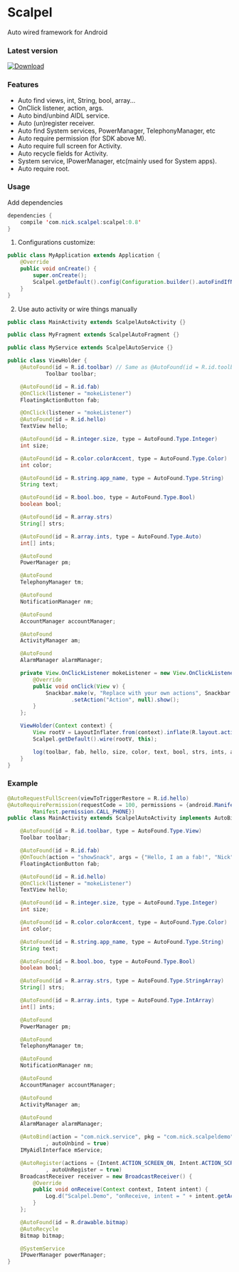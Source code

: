 # Scalpel
Auto wired framework for Android

### Latest version
[ ![Download](https://api.bintray.com/packages/nickandroid/maven/scalpel/images/download.svg) ](https://bintray.com/nickandroid/maven/scalpel/_latestVersion)

### Features
- Auto find views, int, String, bool, array...
- OnClick listener, action, args.
- Auto bind/unbind AIDL service.
- Auto (un)register receiver.
- Auto find System services, PowerManager, TelephonyManager, etc
- Auto require permission (for SDK above M).
- Auto require full screen for Activity.
- Auto recycle fields for Activity.
- System service, IPowerManager, etc(mainly used for System apps).
- Auto require root.

### Usage

Add dependencies
``` java
dependencies {
    compile 'com.nick.scalpel:scalpel:0.8'
}
```

1. Configurations customize:
``` java
public class MyApplication extends Application {
    @Override
    public void onCreate() {
        super.onCreate();
        Scalpel.getDefault().config(Configuration.builder().autoFindIfNull(true).debug(true).logTag("Scalpel").build());
    }
}
```

2. Use auto activity or wire things manually
``` java
public class MainActivity extends ScalpelAutoActivity {}

public class MyFragment extends ScalpelAutoFragment {}

public class MyService extends ScalpelAutoService {}
```

``` java
public class ViewHolder {
    @AutoFound(id = R.id.toolbar) // Same as @AutoFound(id = R.id.toolbar, type = Type.Auto)
            Toolbar toolbar;

    @AutoFound(id = R.id.fab)
    @OnClick(listener = "mokeListener")
    FloatingActionButton fab;

    @OnClick(listener = "mokeListener")
    @AutoFound(id = R.id.hello)
    TextView hello;

    @AutoFound(id = R.integer.size, type = AutoFound.Type.Integer)
    int size;

    @AutoFound(id = R.color.colorAccent, type = AutoFound.Type.Color)
    int color;

    @AutoFound(id = R.string.app_name, type = AutoFound.Type.String)
    String text;

    @AutoFound(id = R.bool.boo, type = AutoFound.Type.Bool)
    boolean bool;

    @AutoFound(id = R.array.strs)
    String[] strs;

    @AutoFound(id = R.array.ints, type = AutoFound.Type.Auto)
    int[] ints;

    @AutoFound
    PowerManager pm;

    @AutoFound
    TelephonyManager tm;

    @AutoFound
    NotificationManager nm;

    @AutoFound
    AccountManager accountManager;

    @AutoFound
    ActivityManager am;

    @AutoFound
    AlarmManager alarmManager;

    private View.OnClickListener mokeListener = new View.OnClickListener() {
        @Override
        public void onClick(View v) {
            Snackbar.make(v, "Replace with your own actions", Snackbar.LENGTH_LONG)
                    .setAction("Action", null).show();
        }
    };

    ViewHolder(Context context) {
        View rootV = LayoutInflater.from(context).inflate(R.layout.activity_main, null);
        Scalpel.getDefault().wire(rootV, this);

        log(toolbar, fab, hello, size, color, text, bool, strs, ints, am, pm, tm, nm, accountManager, alarmManager);
    }
}
```

### Example
``` java
@AutoRequestFullScreen(viewToTriggerRestore = R.id.hello)
@AutoRequirePermission(requestCode = 100, permissions = {android.Manifest.permission.READ_EXTERNAL_STORAGE,
        Manifest.permission.CALL_PHONE})
public class MainActivity extends ScalpelAutoActivity implements AutoBind.Callback {

    @AutoFound(id = R.id.toolbar, type = AutoFound.Type.View)
    Toolbar toolbar;

    @AutoFound(id = R.id.fab)
    @OnTouch(action = "showSnack", args = {"Hello, I am a fab!", "Nick"})
    FloatingActionButton fab;

    @AutoFound(id = R.id.hello)
    @OnClick(listener = "mokeListener")
    TextView hello;

    @AutoFound(id = R.integer.size, type = AutoFound.Type.Integer)
    int size;

    @AutoFound(id = R.color.colorAccent, type = AutoFound.Type.Color)
    int color;

    @AutoFound(id = R.string.app_name, type = AutoFound.Type.String)
    String text;

    @AutoFound(id = R.bool.boo, type = AutoFound.Type.Bool)
    boolean bool;

    @AutoFound(id = R.array.strs, type = AutoFound.Type.StringArray)
    String[] strs;

    @AutoFound(id = R.array.ints, type = AutoFound.Type.IntArray)
    int[] ints;

    @AutoFound
    PowerManager pm;

    @AutoFound
    TelephonyManager tm;

    @AutoFound
    NotificationManager nm;

    @AutoFound
    AccountManager accountManager;

    @AutoFound
    ActivityManager am;

    @AutoFound
    AlarmManager alarmManager;

    @AutoBind(action = "com.nick.service", pkg = "com.nick.scalpeldemo", callback = "this"
            , autoUnbind = true)
    IMyAidlInterface mService;

    @AutoRegister(actions = {Intent.ACTION_SCREEN_ON, Intent.ACTION_SCREEN_OFF, "com.nick.service.bind"}
            , autoUnRegister = true)
    BroadcastReceiver receiver = new BroadcastReceiver() {
        @Override
        public void onReceive(Context context, Intent intent) {
            Log.d("Scalpel.Demo", "onReceive, intent = " + intent.getAction());
        }
    };

    @AutoFound(id = R.drawable.bitmap)
    @AutoRecycle
    Bitmap bitmap;

    @SystemService
    IPowerManager powerManager;
}
```
